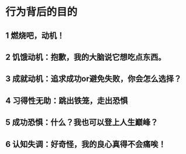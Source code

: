 # 行为背后的目的 
>
## 1 燃烧吧，动机！
>
## 2 饥饿动机：抱歉，我的大脑说它想吃点东西。
>
## 3 成就动机：追求成功or避免失败，你会怎么选择？
>
## 4 习得性无助：跳出铁笼，走出恐惧
>
## 5 成功恐惧：什么？我也可以登上人生巅峰？
>
## 6 认知失调：好奇怪，我的良心真得不会痛唉！
>


 
